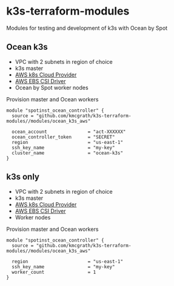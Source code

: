 # k3s-terraform-modules

Modules for testing and development of k3s with Ocean by Spot


## Ocean k3s

* VPC with 2 subnets in region of choice
* k3s master
* [AWS k8s Cloud Provider][cloud-provider-aws-url]
* [AWS EBS CSI Driver][ebs-csi-driver-url]
* Ocean by Spot worker nodes

Provision master and Ocean workers

```
module "spotinst_ocean_controller" {
  source = "github.com/kmcgrath/k3s-terraform-modules//modules/ocean_k3s_aws"

  ocean_account               = "act-XXXXXX"
  ocean_controller_token      = "SECRET"
  region                      = "us-east-1"
  ssh_key_name                = "my-key"
  cluster_name                = "ocean-k3s"
}
```


## k3s only

* VPC with 2 subnets in region of choice
* k3s master
* [AWS k8s Cloud Provider][cloud-provider-aws-url]
* [AWS EBS CSI Driver][ebs-csi-driver-url]
* Worker nodes

Provision master and Ocean workers

```
module "spotinst_ocean_controller" {
  source = "github.com/kmcgrath/k3s-terraform-modules//modules/ocean_k3s_aws"

  region                      = "us-east-1"
  ssh_key_name                = "my-key"
  worker_count                = 1
}
```


[cloud-provider-aws-url]: https://github.com/kubernetes/cloud-provider-aws
[ebs-csi-driver-url]: https://github.com/kubernetes-sigs/aws-ebs-csi-driver
